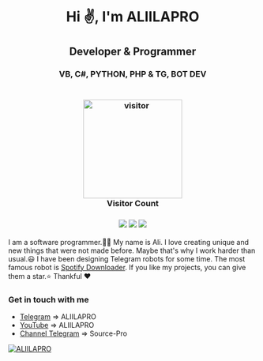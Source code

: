 <h1 align="center">Hi ✌, I'm ALIILAPRO</h1>
<h2 align="center">Developer & Programmer</h2>
<h3 align="center">VB, C#, PYTHON, PHP & TG, BOT DEV</h3>
<h3 align="center">
  <br>
  <a href="https://t.me/aliilapro"><img src="https://profile-counter.glitch.me/aliilapro/count.svg" alt="visitor" width="200"></a>
  <br>
  Visitor Count
  <br>
</h3>

<h3 align="center">
<a href="https://github.com/ALIILAPRO/ALIILAPRO"><img src="https://img.shields.io/github/stars/aliilapro/aliilapro"></a>
<a href="aliilapro.github.io"><img src="hhttps://img.shields.io/youtube/channel/views/UCsq5dmDDFD02d6JF2UdtMow?style=social)](YouTube"></a>
<a href="https://t.me/aliilapro"><img src="https://img.shields.io/website??logo=telegram&down_color=blue&down_message=blue&up_color=blue&up_message=ALIILAPRO&url=https://t.me/aliilapro)](Telegram)"></a>
</h3> 
<p align="left">I am a software programmer.👨‍💻 My name is Ali. I love creating unique and new things that were not made before. 
    Maybe that's why I work harder than usual.😃 I have been designing Telegram robots for some time. The most famous robot is <a href="https://t.me/spotdlrobot">Spotify Downloader</a>. If you like my projects, you can give them a star.⭐
Thankful ❤</p>
    


### Get in touch with me
- [Telegram](https://t.me/aliilapro)          => ALIILAPRO
- [YouTube](https://www.youtube.com/channel/UCsq5dmDDFD02d6JF2UdtMow)           => ALIILAPRO
- [Channel Telegram](https://t.me/source_pro) => Source-Pro


[![ALIILAPRO](https://github-readme-stats.vercel.app/api?username=aliilapro&hide=prs,issues,contribs&theme=highcontrast&count_private=true&show_icons=true&include_all_commits=true)](https://aliilapro.github.io)
